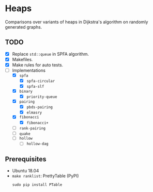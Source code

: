 # Heaps
Comparisons over variants of heaps in Dijkstra's algorithm on randomly generated graphs.

## TODO
* [x] Replace `std::queue` in SPFA algorithm.
* [x] Makefiles.
* [x] Make rules for auto tests.
* [ ] Implementations
    * [x] `spfa`
        * [x] `spfa-circular`
        * [x] `spfa-slf`
    * [x] `binary`
        * [x] `priority-queue`
    * [x] `pairing`
        * [x] `pbds-pairing`
        * [x] `elmasry`
    * [x] `fibonacci`
        * [x] `fibonacci+`
    * [ ] `rank-pairing`
    * [ ] `quake`
    * [ ] `hollow`
        * [ ] `hollow-dag`

## Prerequisites
* Ubuntu 18.04
* `make ranklist`: PrettyTable (PyPI)
  ```shell
  sudo pip install PTable
  ```